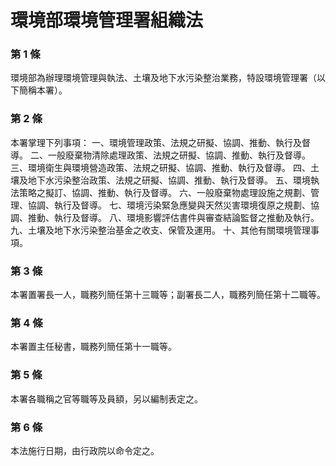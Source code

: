# 環境部環境管理署組織法

### 第 1 條

環境部為辦理環境管理與執法、土壤及地下水污染整治業務，特設環境管理署（以下簡稱本署）。

### 第 2 條

本署掌理下列事項：
一、環境管理政策、法規之研擬、協調、推動、執行及督導。
二、一般廢棄物清除處理政策、法規之研擬、協調、推動、執行及督導。
三、環境衛生與環境營造政策、法規之研擬、協調、推動、執行及督導。
四、土壤及地下水污染整治政策、法規之研擬、協調、推動、執行及督導。
五、環境執法策略之擬訂、協調、推動、執行及督導。
六、一般廢棄物處理設施之規劃、管理、協調、執行及督導。
七、環境污染緊急應變與天然災害環境復原之規劃、協調、推動、執行及督導。
八、環境影響評估書件與審查結論監督之推動及執行。
九、土壤及地下水污染整治基金之收支、保管及運用。
十、其他有關環境管理事項。

### 第 3 條

本署置署長一人，職務列簡任第十三職等；副署長二人，職務列簡任第十二職等。

### 第 4 條

本署置主任秘書，職務列簡任第十一職等。

### 第 5 條

本署各職稱之官等職等及員額，另以編制表定之。

### 第 6 條

本法施行日期，由行政院以命令定之。
